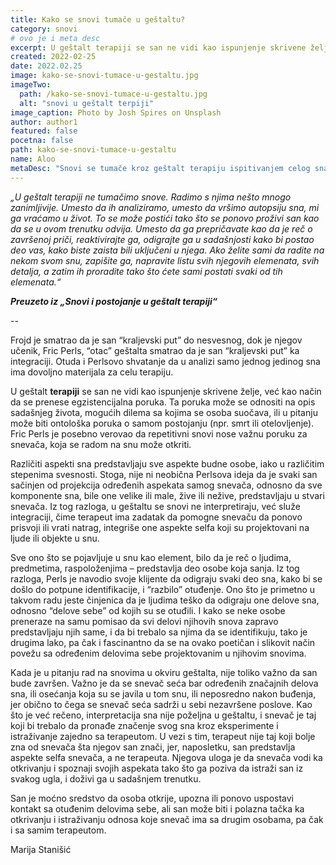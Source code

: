 ```yaml
---
title: Kako se snovi tumače u geštaltu?
category: snovi
# ovo je i meta desc
excerpt: U geštalt terapiji se san ne vidi kao ispunjenje skrivene želje, već kao način da se prenese egzistencijalna poruka.
created: 2022-02-25
date: 2022.02.25
image: kako-se-snovi-tumace-u-gestaltu.jpg
imageTwo:
  path: /kako-se-snovi-tumace-u-gestaltu.jpg
  alt: "snovi u geštalt terpiji"
image_caption: Photo by Josh Spires on Unsplash
author: author1
featured: false
pocetna: false
path: kako-se-snovi-tumace-u-gestaltu
name: Aloo
metaDesc: "Snovi se tumače kroz geštalt terapiju ispitivanjem celog sna i odnosa između njegovih delova. Ovaj članak ispituje kako se snovi tumače u geštalt terapiji."
---
```


*„U geštalt terapiji ne tumačimo snove. Radimo s njima nešto mnogo zanimljivije. Umesto da ih analiziramo, umesto da vršimo autopsiju sna, mi ga vraćamo u život. To se može postići tako što se ponovo proživi san kao da se u ovom trenutku odvija. Umesto da ga prepričavate kao da je reč o završenoj priči, reaktivirajte ga, odigrajte ga u sadašnjosti kako bi postao deo vas, kako biste zaista bili uključeni u njega. Ako želite sami da radite na nekom svom snu, zapišite ga, napravite listu svih njegovih elemenata, svih detalja, a zatim ih proradite tako što ćete sami postati svaki od tih elemenata.“*

***Preuzeto iz „Snovi i postojanje u geštalt terapiji“***

--

Frojd je smatrao da je san “kraljevski put” do nesvesnog, dok je njegov učenik, Fric Perls, “otac” geštalta smatrao da je san “kraljevski put” ka integraciji. Otuda i Perlsovo shvatanje da u analizi samo jednog jedinog sna ima dovoljno materijala za celu terapiju. 

U geštalt **terapiji** se san ne vidi kao ispunjenje skrivene želje, već kao način da se prenese egzistencijalna poruka. Ta poruka može se odnositi na opis sadašnjeg života, mogućih dilema sa kojima se osoba suočava, ili u pitanju može biti ontološka poruka o samom postojanju (npr. smrt ili otelovljenje). Fric Perls je posebno verovao da repetitivni snovi nose važnu poruku za snevača, koja se radom na snu može otkriti.

Različiti aspekti sna predstavljaju sve aspekte budne osobe, iako u različitim stepenima svesnosti. Stoga, nije ni neobična Perlsova ideja da je svaki san sačinjen od projekcija određenih aspekata samog snevača, odnosno da sve komponente sna, bile one velike ili male, žive ili nežive, predstavljaju u stvari snevača. Iz tog razloga, u geštaltu se snovi ne interpretiraju, već služe integraciji, čime terapeut ima zadatak da pomogne snevaču da ponovo prisvoji ili vrati natrag, integriše one aspekte selfa koji su projektovani na ljude ili objekte u snu.

Sve ono što se pojavljuje u snu kao element, bilo da je reč o ljudima, predmetima, raspoloženjima – predstavlja deo osobe koja sanja. Iz tog razloga, Perls je navodio svoje klijente da odigraju svaki deo sna, kako bi se došlo do potpune identifikacije, i “razbilo” otuđenje. Ono što je primetno u takvom radu jeste činjenica da je ljudima teško da odigraju one delove sna, odnosno “delove sebe” od kojih su se otuđili. I kako se neke osobe preneraze na samu pomisao da svi delovi njihovih snova zapravo predstavljaju njih same, i da bi trebalo sa njima da se identifikuju, tako je drugima lako, pa čak i fascinantno da se na ovako poetičan i slikovit način povežu sa određenim delovima sebe projektovanim u njihovim snovima.

Kada je u pitanju rad na snovima u okviru geštalta, nije toliko važno da san bude završen. Važno je da se snevač seća bar određenih značajnih delova sna, ili osećanja koja su se javila u tom snu, ili neposredno nakon buđenja, jer obično to čega se snevač seća sadrži u sebi nezavršene poslove. Kao što je već rečeno, interpretacija sna nije poželjna u geštaltu, i snevač je taj koji bi trebalo da pronađe značenje svog sna kroz eksperimente i istraživanje zajedno sa terapeutom. U vezi s tim, terapeut nije taj koji bolje zna od snevača šta njegov san znači, jer, naposletku, san predstavlja aspekte selfa snevača, a ne terapeuta. Njegova uloga je da snevača vodi ka otkrivanju i spoznaji svojih aspekata tako što ga poziva da istraži san iz svakog ugla, i doživi ga u sadašnjem trenutku. 

San je moćno sredstvo da osoba otkrije, upozna ili ponovo uspostavi kontakt sa otuđenim delovima sebe, ali san može biti i polazna tačka ka otkrivanju i istraživanju odnosa koje snevač ima sa drugim osobama, pa čak i sa samim terapeutom.         


Marija Stanišić